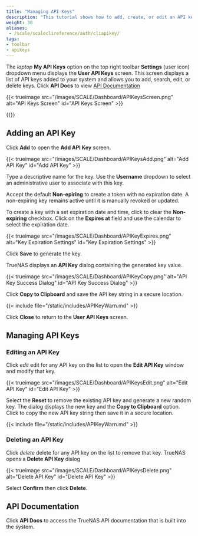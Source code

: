 ```yaml
---
title: "Managing API Keys"
description: "This tutorial shows how to add, create, or edit an API key in TrueNAS."
weight: 30
aliases:
 - /scale/scaleclireference/auth/cliapikey/
tags:
- toolbar
- apikeys
---
```


The <i class="material-icons" aria-hidden="true" title="laptop" style="vertical-align: top;">laptop</i> **My API Keys** option on the top right toolbar **Settings** (user icon) dropdown menu displays the **User API Keys** screen.
This screen displays a list of API keys added to your system and allows you to add, search, edit, or delete keys.
Click **API Docs** to view [API Documentation](#api-documentation)

{{< trueimage src="/images/SCALE/Dashboard/APIKeysScreen.png" alt="API Keys Screen" id="API Keys Screen" >}}

{{<include file="/static/includes/addcolumnorganizer.md">}}

## Adding an API Key

Click **Add** to open the **Add API Key** screen.

{{< trueimage src="/images/SCALE/Dashboard/APIKeysAdd.png" alt="Add API Key" id="Add API Key" >}}

Type a descriptive name for the key.
Use the **Username** dropdown to select an administrative user to associate with this key.

Accept the default **Non-epiring** to create a token with no expiration date.
A non-expiring key remains active until it is manually revoked or updated.

To create a key with a set expiration date and time, click to clear the **Non-expiring** checkbox.
Click on the **Expires at** field and use the calendar to select the expiration date.

{{< trueimage src="/images/SCALE/Dashboard/APIKeyExpires.png" alt="Key Expiration Settings" id="Key Expiration Settings" >}}

Click **Save** to generate the key.

TrueNAS displays an **API Key** dialog containing the generated key value.

{{< trueimage src="/images/SCALE/Dashboard/APIKeyCopy.png" alt="API Key Success Dialog" id="API Key Success Dialog" >}}

Click **Copy to Clipboard** and save the API key string in a secure location.

{{< include file="/static/includes/APIKeyWarn.md" >}}

Click **Close** to return to the **User API Keys** screen.

## Managing API Keys

### Editing an API Key

Click <i class="material-icons" aria-hidden="true" title="Edit">edit</i> edit for any API key on the list to open the **Edit API Key** window and modify that key.

{{< trueimage src="/images/SCALE/Dashboard/APIKeysEdit.png" alt="Edit API Key" id="Edit API Key" >}}

Select the **Reset** to remove the existing API key and generate a new random key. The dialog displays the new key and the **Copy to Clipboard** option.
Click to copy the new API key string then save it in a secure location.

{{< include file="/static/includes/APIKeyWarn.md" >}}

### Deleting an API Key

Click <i class="material-icons" aria-hidden="true" title="Delete">delete</i> delete for any API key on the list to remove that key.
TrueNAS opens a **Delete API Key** dialog

{{< trueimage src="/images/SCALE/Dashboard/APIKeysDelete.png" alt="Delete API Key" id="Delete API Key" >}}

Select **Confirm** then click **Delete**.

## API Documentation

Click **API Docs** to access the TrueNAS API documentation that is built into the system.
